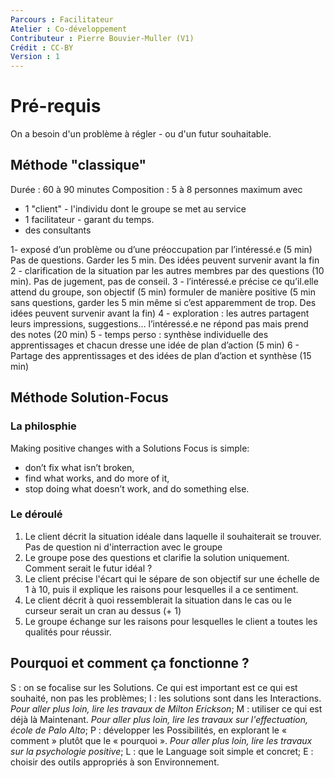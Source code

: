 ```yaml
---
Parcours : Facilitateur
Atelier : Co-développement
Contributeur : Pierre Bouvier-Muller (V1)
Crédit : CC-BY
Version : 1
---
```


# Pré-requis
On a besoin d'un problème à régler - ou d'un futur souhaitable.


## Méthode "classique"

Durée : 60 à 90 minutes
Composition : 5 à 8 personnes maximum avec
- 1 "client" - l'individu dont le groupe se met au service
- 1 facilitateur - garant du temps.
- des consultants

1- exposé d’un problème ou d’une préoccupation par l’intéressé.e (5 min)
	Pas de questions. Garder les 5 min. Des idées peuvent survenir avant la fin
2 - clarification de la situation par les autres membres par des questions (10 min).
	Pas de jugement, pas de conseil.
3 - l’intéressé.e précise ce qu’il.elle attend du groupe, son objectif (5 min)
	formuler de manière positive (5 min sans questions, garder les 5 min même si c’est apparemment de trop. Des idées peuvent survenir avant la fin)
4 - exploration : les autres partagent leurs impressions, suggestions… l’intéressé.e ne répond pas mais prend des notes (20 min)
5 - temps perso : synthèse individuelle des apprentissages et chacun dresse une idée de plan d’action (5 min)
6 - Partage des apprentissages et des idées de plan d’action et synthèse (15 min)


## Méthode Solution-Focus

### La philosphie
Making positive changes with a Solutions Focus is simple:
- don’t fix what isn’t broken,
- find what works, and do more of it,
- stop doing what doesn’t work, and do something else.

### Le déroulé

1. Le client décrit la situation idéale dans laquelle il souhaiterait se trouver.
Pas de question ni d'interraction avec le groupe
2. Le groupe pose des questions et clarifie la solution uniquement. Comment serait le futur idéal ?
3. Le client précise l'écart qui le sépare de son objectif sur une échelle de 1 à 10, puis il explique les raisons pour lesquelles il a ce sentiment.
4. Le client décrit à quoi ressemblerait la situation dans le cas ou le curseur serait un cran au dessus (+ 1)
5. Le groupe échange sur les raisons pour lesquelles le client a toutes les qualités pour réussir.

## Pourquoi et comment ça fonctionne ?
S : on se focalise sur les Solutions. Ce qui est important est ce qui est souhaité, non pas les problèmes;
I : les solutions sont dans les Interactions. *Pour aller plus loin, lire les travaux de Milton Erickson*;
M : utiliser ce qui est déjà là Maintenant. *Pour aller plus loin, lire les travaux sur l'effectuation, école de Palo Alto*;
P : développer les Possibilités, en explorant le « comment » plutôt que le « pourquoi ». *Pour aller plus loin, lire les travaux sur la psychologie positive*;
L : que le Language soit simple et concret;
E : choisir des outils appropriés à son Environnement.
